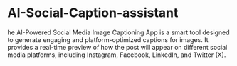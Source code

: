 # AI-Social-Caption-assistant
he AI-Powered Social Media Image Captioning App is a smart tool designed to generate engaging and platform-optimized captions for images. It provides a real-time preview of how the post will appear on different social media platforms, including Instagram, Facebook, LinkedIn, and Twitter (X). 
